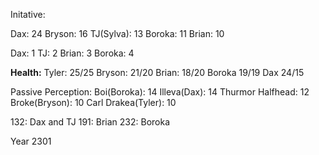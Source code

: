Initative:

Dax: 24
Bryson: 16
TJ(Sylva): 13
Boroka: 11
Brian: 10

Dax: 1
TJ: 2
Brian: 3
Boroka: 4

**Health:**
Tyler: 25/25
Bryson: 21/20
Brian: 18/20
Boroka 19/19
Dax 24/15

Passive Perception:
Boi(Boroka): 14
Illeva(Dax): 14
Thurmor Halfhead: 12
Broke(Bryson): 10
Carl Drakea(Tyler): 10

132: Dax and TJ
191: Brian
232: Boroka

Year 2301

